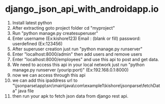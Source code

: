 # django_json_api_with_androidapp.io

1. Install latest python
2. After extracting goto project folder cd "myproject"
3. Run "python manage.py createsuperuser"
4. Enter username (Ex:kishore123) Email : (blank or fill) password: userdefined (Ex:123456)
5. After superuser creation just run "python manage.py runserver"
6. Enter "localhost:8000/admin" then add users and remove users
7. Enter "localhost:8000/employees" and use this api to post and get data.
8. We need to access this api in your local network just run "python manage.py runserver (yourip:port)" (Ex:192.168.0.1:8000)
9. now we can access through this api
10. we can add this ipaddress url to "\jsonparse\app\src\main\java\com\example1\kishore\jsonparse\fetchData" java file
11. then run your apk to fetch json data from django rest api.
      
                                                                                      
